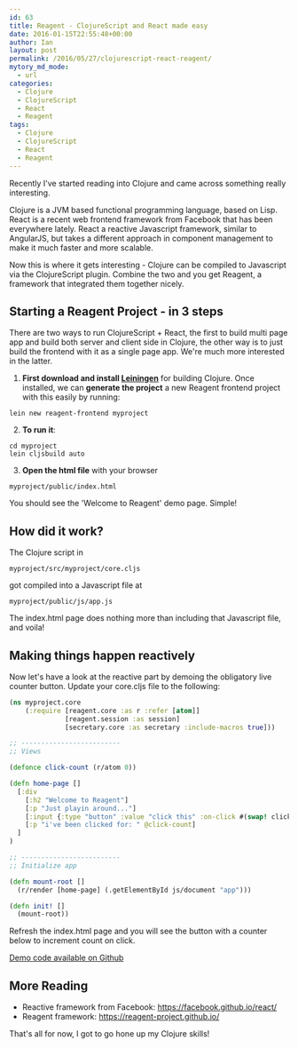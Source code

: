 ```yaml
---
id: 63
title: Reagent - ClojureScript and React made easy 
date: 2016-01-15T22:55:48+00:00
author: Ian
layout: post
permalink: /2016/05/27/clojurescript-react-reagent/
mytory_md_mode:
  - url
categories:
  - Clojure
  - ClojureScript
  - React
  - Reagent
tags:
  - Clojure
  - ClojureScript
  - React
  - Reagent
---
```

Recently I've started reading into Clojure and came across something really interesting.

Clojure is a JVM based functional programming language, based on Lisp. React is a recent web frontend framework from Facebook that has been everywhere lately. React a reactive Javascript framework, similar to AngularJS, but takes a different approach in component management to make it much faster and more scalable.

Now this is where it gets interesting - Clojure can be compiled to Javascript via the ClojureScript plugin. Combine the two and you get Reagent, a framework that integrated them together nicely.
<!--more-->

## Starting a Reagent Project - in 3 steps

There are two ways to run ClojureScript + React, the first to build multi page app and build both server and client side in Clojure, the other way is to just build the frontend with it as a single page app. We're much more interested in the latter.

1. **First download and install [Leiningen](http://leiningen.org/)** for building Clojure. Once installed, we can **generate the project** a new Reagent frontend project with this easily by running:
```
lein new reagent-frontend myproject
```
2. **To run it**:
```
cd myproject
lein cljsbuild auto
```
3. **Open the html file** with your browser
```
myproject/public/index.html
```
You should see the 'Welcome to Reagent' demo page. Simple!

## How did it work?

The Clojure script in
```
myproject/src/myproject/core.cljs
```
got compiled into a Javascript file at
```
myproject/public/js/app.js
```

The index.html page does nothing more than including that Javascript file, and voila!

## Making things happen reactively
Now let's have a look at the reactive part by demoing the obligatory live counter button. Update your core.cljs file to the following:
```clojure
(ns myproject.core
    (:require [reagent.core :as r :refer [atom]]
              [reagent.session :as session]
              [secretary.core :as secretary :include-macros true]))

;; -------------------------
;; Views

(defonce click-count (r/atom 0))

(defn home-page []
  [:div
    [:h2 "Welcome to Reagent"]
    [:p "Just playin around..."]
    [:input {:type "button" :value "click this" :on-click #(swap! click-count inc)}]
    [:p "i've been clicked for: " @click-count]
  ]
)

;; -------------------------
;; Initialize app

(defn mount-root []
  (r/render [home-page] (.getElementById js/document "app")))

(defn init! []
  (mount-root))
```

Refresh the index.html page and you will see the button with a counter below to increment count on click.

[Demo code available on Github](https://github.com/icha024/clojurescript-react-playground/tree/freeze)

## More Reading
- Reactive framework from Facebook: https://facebook.github.io/react/
- Reagent framework: https://reagent-project.github.io/

That's all for now, I got to go hone up my Clojure skills!
